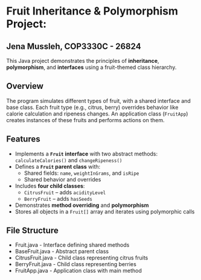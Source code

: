 # Fruit Inheritance & Polymorphism Project: 
## Jena Mussleh, COP3330C - 26824

This Java project demonstrates the principles of **inheritance**, **polymorphism**, and **interfaces** using a fruit-themed class hierarchy.

## Overview

The program simulates different types of fruit, with a shared interface and base class. Each fruit type (e.g., citrus, berry) overrides behavior like calorie calculation and ripeness changes. An application class (`FruitApp`) creates instances of these fruits and performs actions on them.

## Features

- Implements a **`Fruit` interface** with two abstract methods: `calculateCalories()` and `changeRipeness()`
- Defines a **`Fruit` parent class** with:
  - Shared fields: `name`, `weightInGrams`, and `isRipe`
  - Shared behavior and overrides
- Includes **four child classes**:
  - `CitrusFruit` – adds `acidityLevel`
  - `BerryFruit` – adds `hasSeeds`
- Demonstrates **method overriding** and **polymorphism**
- Stores all objects in a `Fruit[]` array and iterates using polymorphic calls

## File Structure

- Fruit.java            - Interface defining shared methods
- BaseFruit.java        - Abstract parent class
- CitrusFruit.java      - Child class representing citrus fruits
- BerryFruit.java       - Child class representing berries
- FruitApp.java         - Application class with main method
